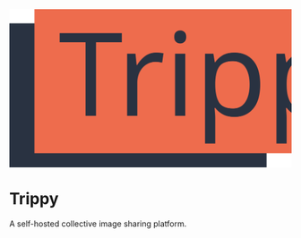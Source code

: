 <img src="./frontend/public/trippy.svg" style="height: 100xp; display: block; margin: 0 auto;" />

# Trippy
A self-hosted collective image sharing platform.
